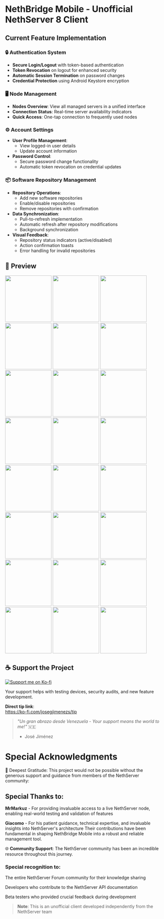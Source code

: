 # NethBridge Mobile - Unofficial NethServer 8 Client

## Current Feature Implementation

### 🔒 Authentication System
- **Secure Login/Logout** with token-based authentication
- **Token Revocation** on logout for enhanced security
- **Automatic Session Termination** on password changes
- **Credential Protection** using Android Keystore encryption

### 🖥️ Node Management
- **Nodes Overview**: View all managed servers in a unified interface
- **Connection Status**: Real-time server availability indicators
- **Quick Access**: One-tap connection to frequently used nodes

### ⚙️ Account Settings
- **User Profile Management**:
  - View logged-in user details
  - Update account information
- **Password Control**:
  - Secure password change functionality
  - Automatic token revocation on credential updates

### 📦 Software Repository Management
- **Repository Operations**:
  - Add new software repositories
  - Enable/disable repositories
  - Remove repositories with confirmation
- **Data Synchronization**:
  - Pull-to-refresh implementation
  - Automatic refresh after repository modifications
  - Background synchronization
- **Visual Feedback**:
  - Repository status indicators (active/disabled)
  - Action confirmation toasts
  - Error handling for invalid repositories

## 📸 Preview

<img src="https://github.com/user-attachments/assets/4001b7e1-aa66-4a2a-b23c-0dc9a87a174b" width="150"> <img src="https://github.com/user-attachments/assets/9a6eb1ad-779e-4ff7-bbef-bc8bb2c4e518" width="150">
        <img src="https://github.com/user-attachments/assets/c51984f2-35ef-421a-b882-8346fccef317" width="150"> <img src="https://github.com/user-attachments/assets/ef0ffa1b-acd8-4553-abf4-f3beb23102eb" width="150">
        <img src="https://github.com/user-attachments/assets/857cdb88-f2b4-4d15-b0ce-17ca089e42b2" width="150"> <img src="https://github.com/user-attachments/assets/adbe2d28-7e38-409e-9039-4d317f9d03c5" width="150">
        <img src="https://github.com/user-attachments/assets/25df5368-7b9a-400d-a000-1843a77f9642" width="150"> <img src="https://github.com/user-attachments/assets/f095eeb2-1086-4e50-8642-29424bf6fd1c" width="150"> <img src="https://github.com/user-attachments/assets/cdad9fa5-9b76-4953-9bb6-9a362e11d818" width="150">
        <img src="https://github.com/user-attachments/assets/43aa94b1-f1d6-4d42-8215-3f383084ff3c" width="150"> <img src="https://github.com/user-attachments/assets/ed79dd7a-b2d1-4aec-8ef7-ba9f07b6aa6b" width="150"> <img src="https://github.com/user-attachments/assets/dcd48b6d-877b-4217-adc1-46eb956df4e4" width="150">
        <img src="https://github.com/user-attachments/assets/6d6b5b3a-b552-49e4-80a0-de900d737ac8" width="150"> <img src="https://github.com/user-attachments/assets/399a31a8-0114-4338-a3c4-6680e4c7777f" width="150"> <img src="https://github.com/user-attachments/assets/2f24d5c5-b2f6-49e0-8a3c-a7d3a82e436c" width="150">
        <img src="https://github.com/user-attachments/assets/9c54c0bc-02e4-42c5-8c2c-e3114cd466b1" width="150"> <img src="https://github.com/user-attachments/assets/53d2b3fd-b395-4f27-9f1f-5c07638a4b78" width="150"> <img src="https://github.com/user-attachments/assets/f5b0426c-c1f1-4921-8079-4a0ad1b6758d" width="150">
        <img src="https://github.com/user-attachments/assets/293050a7-4ab0-41bc-8cba-8f890905f219" width="150"> <img src="https://github.com/user-attachments/assets/178f7dae-3051-4845-9bf9-d6fe167c39dc" width="150"> <img src="https://github.com/user-attachments/assets/ebfe3386-fc3f-471a-b579-0ea9e29294f5" width="150">
        <img src="https://github.com/user-attachments/assets/143d497c-a316-48eb-8ff0-cd7cd7ef7637" width="150"> <img src="https://github.com/user-attachments/assets/2410631e-911c-4900-a35d-e830f1dc6941" width="150"> <img src="https://github.com/user-attachments/assets/c4bc1b80-8ee7-4512-9b5e-cd901e9df142" width="150">


## ☕ Support the Project
[![Support me on Ko-fi](https://img.shields.io/badge/Support%20Me-Ko--fi-FF5E5B?logo=kofi&logoColor=white&style=for-the-badge)](https://ko.fi.com/josegjimenezs)

Your support helps with testing devices, security audits, and new feature development.

**Direct tip link**:  
https://ko-fi.com/josegjimenezs/tip

> *"Un gran abrazo desde Venezuela - Your support means the world to me!"* 🇻🇪  
> - José Jiménez

# Special Acknowledgments

🙏 Deepest Gratitude: This project would not be possible without the generous support and guidance from members of the NethServer community:

## Special Thanks to:

**MrMarkuz** - For providing invaluable access to a live NethServer node, enabling real-world testing and validation of features

**Giacomo** - For his patient guidance, technical expertise, and invaluable insights into NethServer's architecture Their contributions have been fundamental in shaping NethBridge Mobile into a robust and reliable management tool.

🌐 **Community Support**: The NethServer community has been an incredible resource throughout this journey. 

### Special recognition to:

The entire NethServer Forum community for their knowledge sharing

Developers who contribute to the NethServer API documentation

Beta testers who provided crucial feedback during development

> **Note**: This is an unofficial client developed independently from the NethServer team
